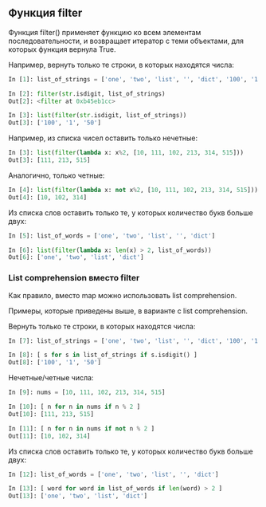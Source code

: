 ## Функция filter

Функция filter() применяет функцию ко всем элементам последовательности, и возвращает итератор с теми объектами, для которых функция вернула True.

Например, вернуть только те строки, в которых находятся числа:
```python
In [1]: list_of_strings = ['one', 'two', 'list', '', 'dict', '100', '1', '50']

In [2]: filter(str.isdigit, list_of_strings)
Out[2]: <filter at 0xb45eb1cc>

In [3]: list(filter(str.isdigit, list_of_strings))
Out[3]: ['100', '1', '50']
```

Например, из списка чисел оставить только нечетные:
```python
In [3]: list(filter(lambda x: x%2, [10, 111, 102, 213, 314, 515]))
Out[3]: [111, 213, 515]
```

Аналогично, только четные:
```python
In [4]: list(filter(lambda x: not x%2, [10, 111, 102, 213, 314, 515]))
Out[4]: [10, 102, 314]
```

Из списка слов оставить только те, у которых количество букв больше двух:
```python
In [5]: list_of_words = ['one', 'two', 'list', '', 'dict']

In [6]: list(filter(lambda x: len(x) > 2, list_of_words))
Out[6]: ['one', 'two', 'list', 'dict']
```

### List comprehension вместо filter

Как правило, вместо map можно использовать list comprehension.

Примеры, которые приведены выше, в варианте с list comprehension.

Вернуть только те строки, в которых находятся числа:
```python
In [7]: list_of_strings = ['one', 'two', 'list', '', 'dict', '100', '1', '50']

In [8]: [ s for s in list_of_strings if s.isdigit() ]
Out[8]: ['100', '1', '50']
```

Нечетные/четные числа:
```python
In [9]: nums = [10, 111, 102, 213, 314, 515]

In [10]: [ n for n in nums if n % 2 ]
Out[10]: [111, 213, 515]

In [11]: [ n for n in nums if not n % 2 ]
Out[11]: [10, 102, 314]
```

Из списка слов оставить только те, у которых количество букв больше двух:
```python
In [12]: list_of_words = ['one', 'two', 'list', '', 'dict']

In [13]: [ word for word in list_of_words if len(word) > 2 ]
Out[13]: ['one', 'two', 'list', 'dict']
```

